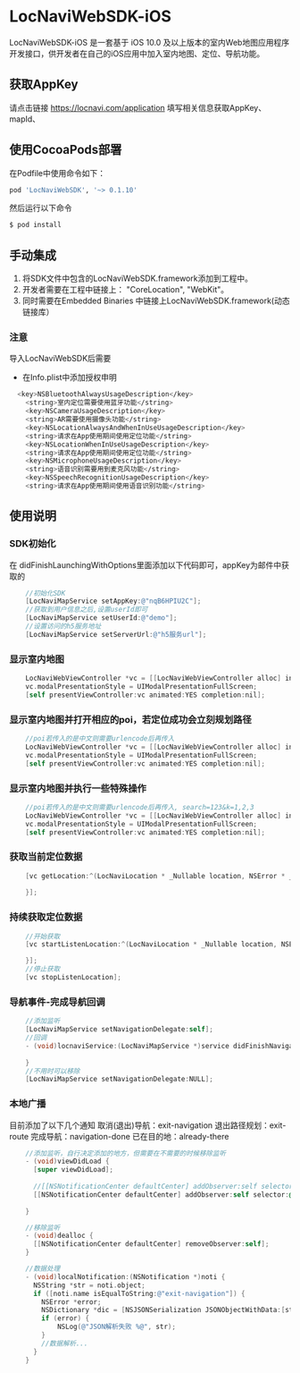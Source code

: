 # LocNaviWebSDK-iOS

LocNaviWebSDK-iOS 是一套基于 iOS 10.0 及以上版本的室内Web地图应用程序开发接口，供开发者在自己的iOS应用中加入室内地图、定位、导航功能。

## 获取AppKey
请点击链接 https://locnavi.com/application 填写相关信息获取AppKey、mapId、

## 使用CocoaPods部署
在Podfile中使用命令如下：
```bash
pod 'LocNaviWebSDK', '~> 0.1.10'
```
然后运行以下命令

```bash
$ pod install
```

## 手动集成
1. 将SDK文件中包含的LocNaviWebSDK.framework添加到工程中。
2. 开发者需要在工程中链接上： "CoreLocation", "WebKit"。
3. 同时需要在Embedded Binaries 中链接上LocNaviWebSDK.framework(动态链接库）

### 注意
导入LocNaviWebSDK后需要
- 在Info.plist中添加授权申明
```bash
  <key>NSBluetoothAlwaysUsageDescription</key>
	<string>室内定位需要使用蓝牙功能</string>
	<key>NSCameraUsageDescription</key>
	<string>AR需要使用摄像头功能</string>
	<key>NSLocationAlwaysAndWhenInUseUsageDescription</key>
	<string>请求在App使用期间使用定位功能</string>
	<key>NSLocationWhenInUseUsageDescription</key>
	<string>请求在App使用期间使用定位功能</string>
	<key>NSMicrophoneUsageDescription</key>
	<string>语音识别需要用到麦克风功能</string>
	<key>NSSpeechRecognitionUsageDescription</key>
	<string>请求在App使用期间使用语音识别功能</string>
  ```
  
## 使用说明
### SDK初始化
  在 didFinishLaunchingWithOptions里面添加以下代码即可，appKey为邮件中获取的
```objective-c
    //初始化SDK
    [LocNaviMapService setAppKey:@"nqB6HPIU2C"];
    //获取到用户信息之后,设置userId即可
    [LocNaviMapService setUserId:@"demo"];
    //设置访问的h5服务地址
    [LocNaviMapService setServerUrl:@"h5服务url"];
```
### 显示室内地图
```objective-c
    LocNaviWebViewController *vc = [[LocNaviWebViewController alloc] initWithMapId:@"HHrzBwF5dY"];
    vc.modalPresentationStyle = UIModalPresentationFullScreen;
    [self presentViewController:vc animated:YES completion:nil];
```

### 显示室内地图并打开相应的poi，若定位成功会立刻规划路径
```objective-c
    //poi若传入的是中文则需要urlencode后再传入
    LocNaviWebViewController *vc = [[LocNaviWebViewController alloc] initWithMapId:@"HHrzBwF5dY" poi:@"123"];
    vc.modalPresentationStyle = UIModalPresentationFullScreen;
    [self presentViewController:vc animated:YES completion:nil];
```

### 显示室内地图并执行一些特殊操作
```objective-c
    //poi若传入的是中文则需要urlencode后再传入, search=123&k=1,2,3
    LocNaviWebViewController *vc = [[LocNaviWebViewController alloc] initWithMapId:@"HHrzBwF5dY" params:@"search=%E5%8E%95%E6%89%80"];
    vc.modalPresentationStyle = UIModalPresentationFullScreen;
    [self presentViewController:vc animated:YES completion:nil];
```

### 获取当前定位数据
```objective-c
    [vc getLocation:^(LocNaviLocation * _Nullable location, NSError * _Nullable error) {
        
    }];
```

### 持续获取定位数据
```objective-c
    //开始获取
    [vc startListenLocation:^(LocNaviLocation * _Nullable location, NSError * _Nullable error) {

    }];
    //停止获取
    [vc stopListenLocation];
```

### 导航事件-完成导航回调
```objective-c
    //添加监听
    [LocNaviMapService setNavigationDelegate:self];
    //回调
    - (void)locnaviService:(LocNaviMapService *)service didFinishNavigation:(LocNaviLocation *)loc {
    
    }
    //不用时可以移除
    [LocNaviMapService setNavigationDelegate:NULL];
```

### 本地广播
目前添加了以下几个通知
取消(退出)导航：exit-navigation
退出路径规划：exit-route
完成导航：navigation-done
已在目的地：already-there
```objective-c
    //添加监听，自行决定添加的地方，但需要在不需要的时候移除监听
    - (void)viewDidLoad {
      [super viewDidLoad];
    
      //[[NSNotificationCenter defaultCenter] addObserver:self selector:@selector(localNotification:) name:nil object:nil];
      [[NSNotificationCenter defaultCenter] addObserver:self selector:@selector(localNotification:) name:@"exit-navigation" object:nil];
    
    }

    //移除监听
    - (void)dealloc {
      [[NSNotificationCenter defaultCenter] removeObserver:self];
    }

    //数据处理
    - (void)localNotification:(NSNotification *)noti {
      NSString *str = noti.object;
      if ([noti.name isEqualToString:@"exit-navigation"]) {
        NSError *error;
        NSDictionary *dic = [NSJSONSerialization JSONObjectWithData:[str dataUsingEncoding:NSUTF8StringEncoding] options:NSJSONReadingMutableContainers error:&error];
        if (error) {
            NSLog(@"JSON解析失败 %@", str);
        }
        //数据解析...
      }
    }
    
```

